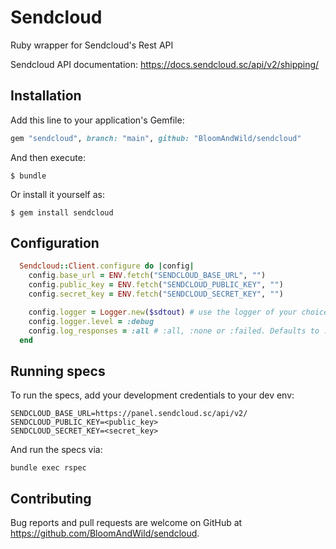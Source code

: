 # Sendcloud

Ruby wrapper for Sendcloud's Rest API

Sendcloud API documentation: https://docs.sendcloud.sc/api/v2/shipping/


## Installation

Add this line to your application's Gemfile:

```ruby
gem "sendcloud", branch: "main", github: "BloomAndWild/sendcloud"
```

And then execute:

    $ bundle

Or install it yourself as:

    $ gem install sendcloud

## Configuration

```ruby
  Sendcloud::Client.configure do |config|
    config.base_url = ENV.fetch("SENDCLOUD_BASE_URL", "")
    config.public_key = ENV.fetch("SENDCLOUD_PUBLIC_KEY", "")
    config.secret_key = ENV.fetch("SENDCLOUD_SECRET_KEY", "")

    config.logger = Logger.new($sdtout) # use the logger of your choice here. The format is set by LogFormatter
    config.logger.level = :debug
    config.log_responses = :all # :all, :none or :failed. Defaults to :all
  end
```

## Running specs

To run the specs, add your development credentials to your dev env:
```
SENDCLOUD_BASE_URL=https://panel.sendcloud.sc/api/v2/
SENDCLOUD_PUBLIC_KEY=<public_key>
SENDCLOUD_SECRET_KEY=<secret_key>
```

And run the specs via:

```
bundle exec rspec
```

## Contributing

Bug reports and pull requests are welcome on GitHub at https://github.com/BloomAndWild/sendcloud.
